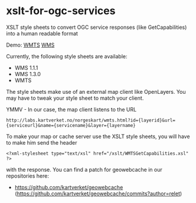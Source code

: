 xslt-for-ogc-services
=====================

XSLT style sheets to convert OGC service responses (like GetCapabilities) into a human readable format

Demo: [WMTS](http://opencache.statkart.no/gatekeeper/gk/gk.open_wmts?Version=1.0.0&service=wmts&request=getcapabilities) [WMS](http://opencache.statkart.no/gatekeeper/gk/gk.open?Version=1.0.0&service=wms&request=getcapabilities)

Currently, the following style sheets are available:
* WMS 1.1.1
* WMS 1.3.0
* WMTS 

The style sheets make use of an external map client like OpenLayers. You may have to tweak your style sheet to match your client.

YMMV - In our case, the map client listens to the URL 

    http://labs.kartverket.no/norgeskart/wmts.html?id={layerid}&url={serviceurl}&name={servicename}&layer={layername}

To make your map or cache server use the XSLT style sheets, you will have to make him send the header 

    <?xml-stylesheet type="text/xsl" href="/xslt/WMTSGetCapabilities.xsl" ?>
    
with the response. You can find a patch for geowebcache in our repositories here:

* https://github.com/kartverket/geowebcache (https://github.com/kartverket/geowebcache/commits?author=relet)

